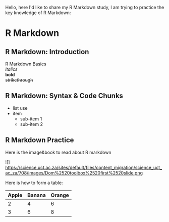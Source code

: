 Hello, here I'd like to share my R Markdown study, I am trying to practice the key knowledge of R Markdown:  

# R Markdown
## R Markdown: Introduction
R Markdown Basics  
*italics*   
**bold**  
~~strikethrough~~    

## R Markdown: Syntax & Code Chunks  
* list use  
* item  
  + sub-item 1  
  + sub-item 2  
## R Markdown Practice

Here is the image&book to read about R markdown  

![] https://science.uct.ac.za/sites/default/files/content_migration/science_uct_ac_za/708/images/Dom%2520toolbox%2520first%2520slide.png

Here is how to form a table:  

Apple | Banana | Orange
------------- | ------------- | -----------
2| 4 | 6
3 | 6 | 8
